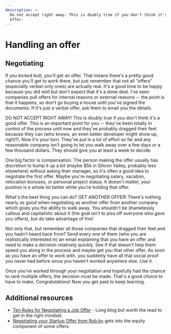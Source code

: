 ```yaml
---
description: >-
  Do not accept right away. This is doubly true if you don't think it's a good
  offer.
---
```


# Handling an offer

## Negotiating

If you kicked butt, you'll get an offer. That means there's a pretty good chance you'll get to work there, but just remember that not all "offers" \(especially verbal-only ones\) are actually real. It's a good time to be happy because you did well but don't expect that it's a done deal. I've seen companies pull offers for internal reasons or external reasons -- the point is that it happens, so don't go buying a house until you've signed the documents. If it's just a verbal offer, ask them to email you the details.

DO NOT ACCEPT RIGHT AWAY! This is doubly true if you don't think it's a good offer. This is an important point for you -- they've been totally in control of the process until now and they've probably dragged their feet because they can \(who knows, an even better developer might show up, right?\). Now it's your turn. They've put in a lot of effort so far and any reasonable company isn't going to let you walk away over a few days or a few thousand dollars. They should give you at least a week to decide.

One big factor is compensation. The person making the offer usually has discretion to bump it up a bit \(maybe $5k in Silicon Valley, probably less elsewhere\) without asking their manager, so it's often a good idea to negotiate the first offer. Maybe you're negotiating salary, vacation, relocation bonuses, or personal project status. It doesn't matter, your position is a whole lot better while you're holding that offer.

What's the best thing you can do? GET ANOTHER OFFER! There's nothing nearly as good when negotiating as another offer from another company which gives you the ability to walk away. You shouldn't be shamelessly callous and capitalistic about it \(the goal isn't to piss off everyone who gave you offers\), but do take advantage of this!

Not only that, but remember all those companies that dragged their feet and you hadn't heard back from? Send every one of them \(who you are realistically interested in\) an email explaining that you have an offer and need to make a decision relatively quickly. See if that doesn't help them speed you along in the process and maybe get you that other offer. As soon as you have an offer to work with, you suddenly have all that social proof you never had before since you haven't worked anywhere else. Use it.

Once you've worked through your negotiation and hopefully had the chance to rank multiple offers, the decision must be made. That's a good choice to have to make. Congratulations! Now you get paid to keep learning.

## Additional resources

* [Ten Rules for Negotiating a Job Offer](https://haseebq.com/my-ten-rules-for-negotiating-a-job-offer/) - Long blog but worth the read to get in the right mindset.
* [Negotiating your Startup Offer from Rob.by](https://web.archive.org/web/20180626035838/http://rob.by/2013/negotiating-your-startup-job-offer/) gets into the equity component of some offers.


